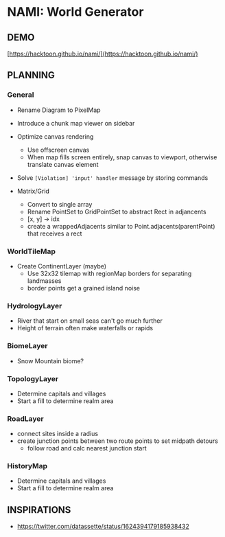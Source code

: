 # NAMI: World Generator

## DEMO

[https://hacktoon.github.io/nami/](https://hacktoon.github.io/nami/)


## PLANNING

### General
- Rename Diagram to PixelMap
- Introduce a chunk map viewer on sidebar
- Optimize canvas rendering
  - Use offscreen canvas
  - When map fills screen entirely, snap canvas to viewport,
    otherwise translate canvas element
- Solve `[Violation] 'input' handler` message by storing commands

- Matrix/Grid
  - Convert to single array
  - Rename PointSet to GridPointSet to abstract Rect in adjancents
  - [x, y] -> idx
  - create a wrappedAdjacents similar to
      Point.adjacents(parentPoint)
    that receives a rect


### WorldTileMap
  - Create ContinentLayer (maybe)
    - Use 32x32 tilemap with regionMap borders for separating landmasses
    - border points get a grained island noise

### HydrologyLayer
  - River that start on small seas can't go much further
  - Height of terrain often make waterfalls or rapids

### BiomeLayer
- Snow Mountain biome?

### TopologyLayer
- Determine capitals and villages
- Start a fill to determine realm area

### RoadLayer
  - connect sites inside a radius
  - create junction points between two route points to set midpath detours
    - follow road and calc nearest junction start


### HistoryMap
- Determine capitals and villages
- Start a fill to determine realm area


## INSPIRATIONS
- https://twitter.com/datassette/status/1624394179185938432

